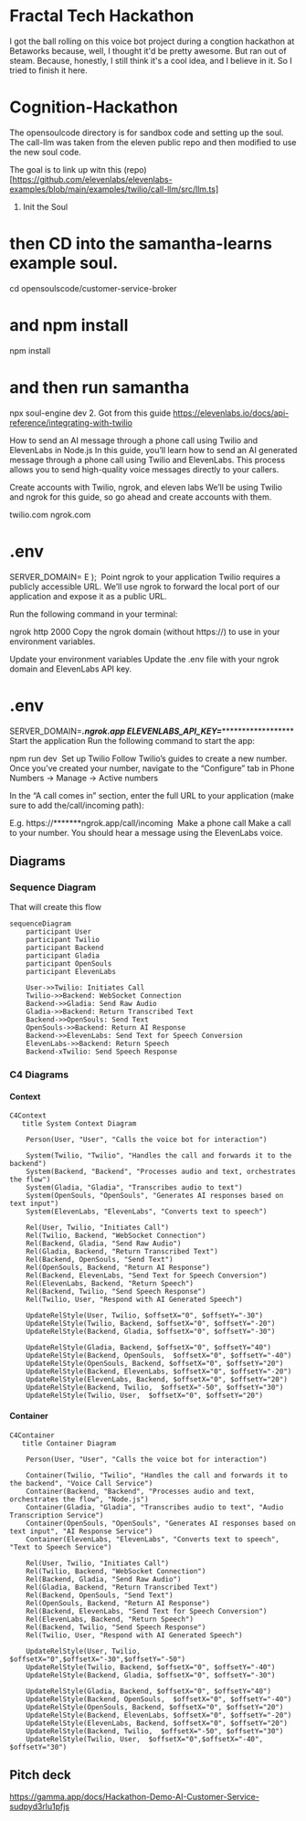 # Fractal Tech Hackathon
I got the ball rolling on this voice bot project during a congtion hackathon at Betaworks because, well, I thought it'd be pretty awesome. But ran out of steam. Because, honestly, I still think it's a cool idea, and I believe in it. So I tried to finish it here.


# Cognition-Hackathon
The opensoulcode directory is for sandbox code and setting up the soul.
The call-llm was taken from the eleven public repo and then modified to use the new soul code.

The goal is to link up witn this (repo)[https://github.com/elevenlabs/elevenlabs-examples/blob/main/examples/twilio/call-llm/src/llm.ts]



1. Init the Soul
# then CD into the samantha-learns example soul.
cd opensoulscode/customer-service-broker
# and npm install
npm install
# and then run samantha
npx soul-engine dev
2. Got from this guide https://elevenlabs.io/docs/api-reference/integrating-with-twilio

How to send an AI message through a phone call using Twilio and ElevenLabs in Node.js
In this guide, you’ll learn how to send an AI generated message through a phone call using Twilio and ElevenLabs. This process allows you to send high-quality voice messages directly to your callers.

Create accounts with Twilio, ngrok, and eleven labs
We’ll be using Twilio and ngrok for this guide, so go ahead and create accounts with them.

twilio.com
ngrok.com
​

# .env
SERVER_DOMAIN=
E
);
​
Point ngrok to your application
Twilio requires a publicly accessible URL. We’ll use ngrok to forward the local port of our application and expose it as a public URL.

Run the following command in your terminal:


ngrok http 2000
Copy the ngrok domain (without https://) to use in your environment variables.


Update your environment variables
Update the .env file with your ngrok domain and ElevenLabs API key.


# .env
SERVER_DOMAIN=*******.ngrok.app
ELEVENLABS_API_KEY=*************************
​
Start the application
Run the following command to start the app:

npm run dev
​
Set up Twilio
Follow Twilio’s guides to create a new number. Once you’ve created your number, navigate to the “Configure” tab in Phone Numbers -> Manage -> Active numbers

In the “A call comes in” section, enter the full URL to your application (make sure to add the/call/incoming path):

E.g. https://*******ngrok.app/call/incoming
​
Make a phone call
Make a call to your number. You should hear a message using the ElevenLabs voice.



## Diagrams

### Sequence Diagram
That will create this flow
``` mermaid
sequenceDiagram   
    participant User
    participant Twilio
    participant Backend
    participant Gladia
    participant OpenSouls
    participant ElevenLabs

    User->>Twilio: Initiates Call
    Twilio->>Backend: WebSocket Connection
    Backend->>Gladia: Send Raw Audio
    Gladia->>Backend: Return Transcribed Text
    Backend->>OpenSouls: Send Text
    OpenSouls->>Backend: Return AI Response
    Backend->>ElevenLabs: Send Text for Speech Conversion
    ElevenLabs->>Backend: Return Speech
    Backend-xTwilio: Send Speech Response
```

### C4 Diagrams

#### Context
``` mermaid
C4Context
   title System Context Diagram

    Person(User, "User", "Calls the voice bot for interaction")

    System(Twilio, "Twilio", "Handles the call and forwards it to the backend")
    System(Backend, "Backend", "Processes audio and text, orchestrates the flow")
    System(Gladia, "Gladia", "Transcribes audio to text")
    System(OpenSouls, "OpenSouls", "Generates AI responses based on text input")
    System(ElevenLabs, "ElevenLabs", "Converts text to speech")

    Rel(User, Twilio, "Initiates Call")
    Rel(Twilio, Backend, "WebSocket Connection")
    Rel(Backend, Gladia, "Send Raw Audio")
    Rel(Gladia, Backend, "Return Transcribed Text")
    Rel(Backend, OpenSouls, "Send Text")
    Rel(OpenSouls, Backend, "Return AI Response")
    Rel(Backend, ElevenLabs, "Send Text for Speech Conversion")
    Rel(ElevenLabs, Backend, "Return Speech")
    Rel(Backend, Twilio, "Send Speech Response")
    Rel(Twilio, User, "Respond with AI Generated Speech")
    
    UpdateRelStyle(User, Twilio, $offsetX="0", $offsetY="-30")
    UpdateRelStyle(Twilio, Backend, $offsetX="0", $offsetY="-20")
    UpdateRelStyle(Backend, Gladia, $offsetX="0", $offsetY="-30")

    UpdateRelStyle(Gladia, Backend, $offsetX="0", $offsetY="40")
    UpdateRelStyle(Backend, OpenSouls,  $offsetX="0", $offsetY="-40")
    UpdateRelStyle(OpenSouls, Backend, $offsetX="0", $offsetY="20")
    UpdateRelStyle(Backend, ElevenLabs, $offsetX="0", $offsetY="-20")
    UpdateRelStyle(ElevenLabs, Backend, $offsetX="0", $offsetY="20")
    UpdateRelStyle(Backend, Twilio,  $offsetX="-50", $offsetY="30")
    UpdateRelStyle(Twilio, User,  $offsetX="0", $offsetY="20")
```

#### Container
``` mermaid
C4Container
   title Container Diagram

    Person(User, "User", "Calls the voice bot for interaction")

    Container(Twilio, "Twilio", "Handles the call and forwards it to the backend", "Voice Call Service")
    Container(Backend, "Backend", "Processes audio and text, orchestrates the flow", "Node.js")
    Container(Gladia, "Gladia", "Transcribes audio to text", "Audio Transcription Service")
    Container(OpenSouls, "OpenSouls", "Generates AI responses based on text input", "AI Response Service")
    Container(ElevenLabs, "ElevenLabs", "Converts text to speech", "Text to Speech Service")

    Rel(User, Twilio, "Initiates Call")
    Rel(Twilio, Backend, "WebSocket Connection")
    Rel(Backend, Gladia, "Send Raw Audio")
    Rel(Gladia, Backend, "Return Transcribed Text")
    Rel(Backend, OpenSouls, "Send Text")
    Rel(OpenSouls, Backend, "Return AI Response")
    Rel(Backend, ElevenLabs, "Send Text for Speech Conversion")
    Rel(ElevenLabs, Backend, "Return Speech")
    Rel(Backend, Twilio, "Send Speech Response")
    Rel(Twilio, User, "Respond with AI Generated Speech")
    
    UpdateRelStyle(User, Twilio, $offsetX="0",$offsetX="-30",$offsetY="-50")
    UpdateRelStyle(Twilio, Backend, $offsetX="0", $offsetY="-40")
    UpdateRelStyle(Backend, Gladia, $offsetX="0", $offsetY="-30")

    UpdateRelStyle(Gladia, Backend, $offsetX="0", $offsetY="40")
    UpdateRelStyle(Backend, OpenSouls,  $offsetX="0", $offsetY="-40")
    UpdateRelStyle(OpenSouls, Backend, $offsetX="0", $offsetY="20")
    UpdateRelStyle(Backend, ElevenLabs, $offsetX="0", $offsetY="-20")
    UpdateRelStyle(ElevenLabs, Backend, $offsetX="0", $offsetY="20")
    UpdateRelStyle(Backend, Twilio,  $offsetX="-50", $offsetY="30")
    UpdateRelStyle(Twilio, User,  $offsetX="0",$offsetX="-40", $offsetY="30")

```

## Pitch deck
https://gamma.app/docs/Hackathon-Demo-AI-Customer-Service-sudpyd3rlu1pfjs